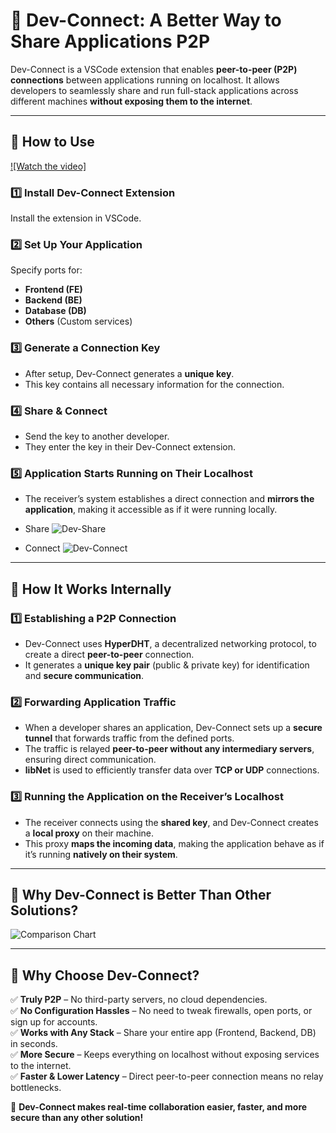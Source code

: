 # 🚀 Dev-Connect: A Better Way to Share Applications P2P  

Dev-Connect is a VSCode extension that enables **peer-to-peer (P2P) connections** between applications running on localhost. It allows developers to seamlessly share and run full-stack applications across different machines **without exposing them to the internet**.  

---

## 🔹 How to Use  
  [![Watch the video]](https://tinyurl.com/Dev-connect)


### 1️⃣ Install Dev-Connect Extension  
Install the extension in VSCode.  

### 2️⃣ Set Up Your Application  
Specify ports for:  
   - **Frontend (FE)**  
   - **Backend (BE)**  
   - **Database (DB)**  
   - **Others** (Custom services)  

### 3️⃣ Generate a Connection Key  
   - After setup, Dev-Connect generates a **unique key**.  
   - This key contains all necessary information for the connection.  

### 4️⃣ Share & Connect  
   - Send the key to another developer.  
   - They enter the key in their Dev-Connect extension.  

### 5️⃣ Application Starts Running on Their Localhost  
   - The receiver’s system establishes a direct connection and **mirrors the application**, making it accessible as if it were running locally.
   - Share
![Dev-Share](https://github.com/user-attachments/assets/67e705e0-2b78-46c5-b809-04776a8cdff9)

   - Connect
![Dev-Connect](https://github.com/user-attachments/assets/fd79530d-03c8-40aa-a346-993e9c0f8a24)

---

## 🔹 How It Works Internally  

### 1️⃣ Establishing a P2P Connection  
- Dev-Connect uses **HyperDHT**, a decentralized networking protocol, to create a direct **peer-to-peer** connection.  
- It generates a **unique key pair** (public & private key) for identification and **secure communication**.  

### 2️⃣ Forwarding Application Traffic  
- When a developer shares an application, Dev-Connect sets up a **secure tunnel** that forwards traffic from the defined ports.  
- The traffic is relayed **peer-to-peer without any intermediary servers**, ensuring direct communication.  
- **libNet** is used to efficiently transfer data over **TCP or UDP** connections.  

### 3️⃣ Running the Application on the Receiver’s Localhost  
- The receiver connects using the **shared key**, and Dev-Connect creates a **local proxy** on their machine.  
- This proxy **maps the incoming data**, making the application behave as if it’s running **natively on their system**.  

---

## 🔹 Why Dev-Connect is Better Than Other Solutions? 

 ![Comparison Chart](https://github.com/user-attachments/assets/3563ff62-954a-4d61-a340-a3a7c30e183e)

---

## 🔹 Why Choose Dev-Connect?  
✅ **Truly P2P** – No third-party servers, no cloud dependencies.  
✅ **No Configuration Hassles** – No need to tweak firewalls, open ports, or sign up for accounts.  
✅ **Works with Any Stack** – Share your entire app (Frontend, Backend, DB) in seconds.  
✅ **More Secure** – Keeps everything on localhost without exposing services to the internet.  
✅ **Faster & Lower Latency** – Direct peer-to-peer connection means no relay bottlenecks.  

🚀 **Dev-Connect makes real-time collaboration easier, faster, and more secure than any other solution!**  
